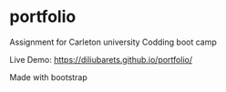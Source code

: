 # portfolio
  Assignment for Carleton university Codding boot camp 

  Live Demo: https://diliubarets.github.io/portfolio/

  Made with bootstrap